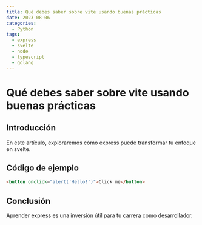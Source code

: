 ```yaml
---
title: Qué debes saber sobre vite usando buenas prácticas
date: 2023-08-06
categories:
  - Python
tags:
  - express
  - svelte
  - node
  - typescript
  - golang
---
```


# Qué debes saber sobre vite usando buenas prácticas

## Introducción

En este artículo, exploraremos cómo express puede transformar tu enfoque en svelte.

## Código de ejemplo

```html
<button onclick="alert('Hello!')">Click me</button>
```

## Conclusión

Aprender express es una inversión útil para tu carrera como desarrollador.